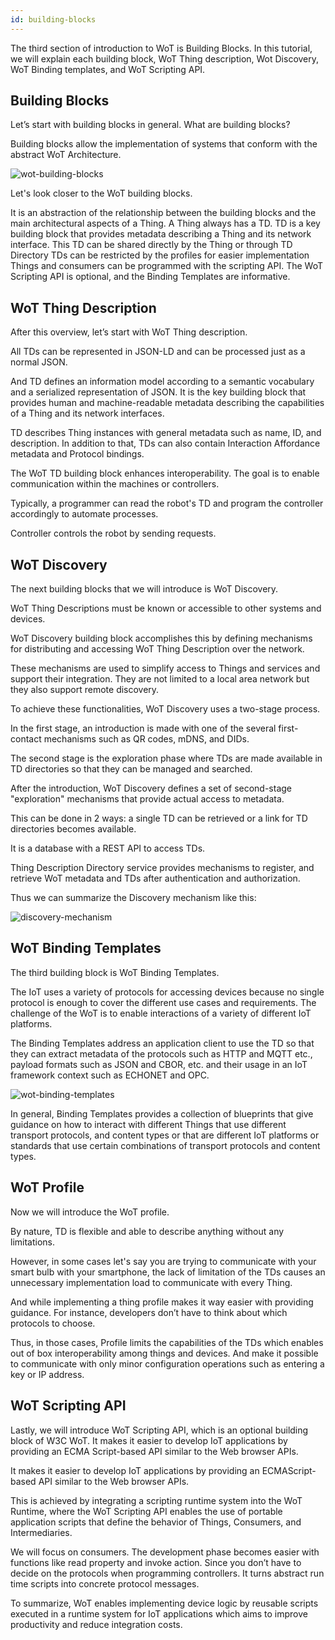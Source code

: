 ```yaml
---
id: building-blocks
---
```


The third section of introduction to WoT is Building Blocks. In this tutorial, we will explain each building block, WoT Thing description, Wot Discovery, WoT Binding templates, and WoT Scripting API.

## Building Blocks

Let’s start with building blocks in general. What are building blocks?

Building blocks allow the implementation of systems that conform with the abstract WoT Architecture.

![wot-building-blocks](/img/12-Building-Blocks/wot-building-blocks.png)

Let's look closer to the WoT building blocks.

It is an abstraction of the relationship between the building blocks and the main architectural aspects of a Thing.
A Thing always has a TD.
TD is a key building block that provides metadata describing a Thing and its network interface.
This TD can be shared directly by the Thing or through TD Directory
TDs can be restricted by the profiles for easier implementation
Things and consumers can be programmed with the scripting API.
The WoT Scripting API is optional, and the Binding Templates are informative.

## WoT Thing Description

After this overview, let’s start with WoT Thing description.

All TDs can be represented in JSON-LD and can be processed just as a normal JSON.

And TD defines an information model according to a semantic vocabulary and a serialized representation of JSON. It is the key building block that provides human and machine-readable metadata describing the capabilities of a Thing and its network interfaces.

TD describes Thing instances with general metadata such as name, ID, and description. In addition to that, TDs can also contain Interaction Affordance metadata and Protocol bindings.

The WoT TD building block enhances interoperability. The goal is to enable communication within the machines or controllers.

Typically, a programmer can read the robot's TD and program the controller accordingly to automate processes.

Controller controls the robot by sending requests.

## WoT Discovery

The next building blocks that we will introduce is WoT Discovery.

WoT Thing Descriptions must be known or accessible to other systems and devices.

WoT Discovery building block accomplishes this by defining mechanisms for distributing and accessing WoT Thing Description over the network.

These mechanisms are used to simplify access to Things and services and support their integration. They are not limited to a local area network but they also support remote discovery.

To achieve these functionalities, WoT Discovery uses a two-stage process.

In the first stage, an introduction is made with one of the several first-contact mechanisms such as QR codes, mDNS, and DIDs.

The second stage is the exploration phase where TDs are made available in TD directories so that they can be managed and searched.

After the introduction, WoT Discovery defines a set of second-stage "exploration" mechanisms that provide actual access to metadata.

This can be done in 2 ways: a single TD can be retrieved or a link for TD directories becomes available.

It is a database with a REST API to access TDs.

Thing Description Directory service provides mechanisms to register, and retrieve WoT metadata and TDs after authentication and authorization.

Thus we can summarize the Discovery mechanism like this:

![discovery-mechanism](/img/12-Building-Blocks/discovery-mechanism.png)

## WoT Binding Templates

The third building block is WoT Binding Templates.

The IoT uses a variety of protocols for accessing devices because no single protocol is enough to cover the different use cases and requirements. The challenge of the WoT is to enable interactions of a variety of different IoT platforms.

The Binding Templates address an application client to use the TD so that they can extract metadata of the protocols such as HTTP and MQTT etc., payload formats such as JSON and CBOR, etc. and their usage in an IoT framework context such as ECHONET and OPC.

![wot-binding-templates](/img/12-Building-Blocks/wot-binding-templates.png)

In general, Binding Templates provides a collection of blueprints that give guidance on how to interact with different Things that use different transport protocols, and content types or that are different IoT platforms or standards that use certain combinations of transport protocols and content types.


## WoT Profile

Now we will introduce the WoT profile.

By nature, TD is flexible and able to describe anything without any limitations. 

However, in some cases let's say you are trying to communicate with your smart bulb with your smartphone, the lack of limitation of the TDs causes an unnecessary implementation load to communicate with every Thing.

And while implementing  a thing profile makes it way easier with providing guidance. For instance, developers don’t have to think about which protocols to choose.

Thus, in those cases, Profile limits the capabilities of the TDs which enables out of box interoperability among things and devices. And make it possible to communicate with only minor configuration operations such as entering a key or IP address. 

## WoT Scripting API

Lastly, we will introduce WoT Scripting API, which is an optional building block of W3C WoT. It makes it easier to develop IoT applications by providing an ECMA Script-based API similar to the Web browser APIs. 

It makes it easier to develop IoT applications by providing an ECMAScript-based API similar to the Web browser APIs. 

This is achieved by integrating a scripting runtime system into the WoT Runtime, where the WoT Scripting API enables the use of portable application scripts that define the behavior of Things, Consumers, and Intermediaries.

We will focus on consumers. The development phase becomes easier with functions like read property and invoke action. Since you don’t have to decide on the protocols when programming controllers. It turns abstract run time scripts into concrete protocol messages.

To summarize, WoT enables implementing device logic by reusable scripts executed in a runtime system for IoT applications which aims to improve productivity and reduce integration costs.

